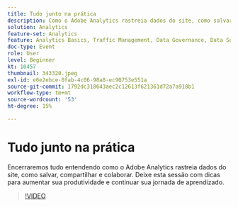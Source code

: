 ```yaml
---
title: Tudo junto na prática
description: Como o Adobe Analytics rastreia dados do site, como salvar, compartilhar e colaborar.
solution: Analytics
feature-set: Analytics
feature: Analytics Basics, Traffic Management, Data Governance, Data Sources, Data Configuration and Collection
doc-type: Event
role: User
level: Beginner
kt: 10457
thumbnail: 343320.jpeg
exl-id: e6e2ebce-0fab-4c06-98a8-ec90753e551a
source-git-commit: 1792dc318643aec2c12613f621361d72a7a918b1
workflow-type: tm+mt
source-wordcount: '53'
ht-degree: 15%

---
```


# Tudo junto na prática

Encerraremos tudo entendendo como o Adobe Analytics rastreia dados do site, como salvar, compartilhar e colaborar. Deixe esta sessão com dicas para aumentar sua produtividade e continuar sua jornada de aprendizado.

>[!VIDEO](https://video.tv.adobe.com/v/343320/?quality=12&learn=on)
